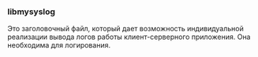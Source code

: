 ### libmysyslog
Это заголовочный файл, который дает возможность индивидуальной реализации вывода логов работы клиент-серверного приложения. Она необходима для логирования.

